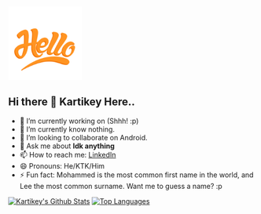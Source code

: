 <img src="https://github.com/KartikeySharma/KartikeySharma/blob/master/hello.gif" width="150" height="150" />

## Hi there 👋 Kartikey Here..

- 🔭 I’m currently working on (Shhh! :p)
- 🌱 I’m currently know  nothing.
- 👯 I’m looking to collaborate on Android.
- 💬 Ask me about <b> Idk anything </b>
- 📫 How to reach me: <a href="https://www.linkedin.com/in/kartikey-sharma-9bb073108/">LinkedIn</a>
- 😄 Pronouns: He/KTK/Him
- ⚡ Fun fact: Mohammed is the most common first name in the world, and Lee the most common surname. Want me to guess a name? :p


[![Kartikey's Github Stats](https://github-readme-stats.vercel.app/api?username=KartikeySharma)](https://github.com/anuraghazra/github-readme-stats)
[![Top Languages](https://github-readme-stats.vercel.app/api/top-langs/?username=KartikeySharma)](https://github.com/anuraghazra/github-readme-stats)
